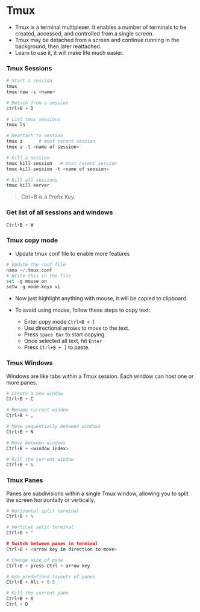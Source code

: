 # Tmux

- Tmux is a terminal multiplexer. It enables a number of terminals to be created, accessed, and controlled from a single screen. 
- Tmux may be detached from a screen and continue running in the background, then later reattached.
- Learn to use it, it will make life much easier.

### Tmux Sessions

```python
# Start a session
tmux
tmux new -s <name>

# Detach from a session
ctrl+B + D

# List tmux sessions
tmux ls

# Reattach to session
tmux a      # most recent session
tmux a -t <name of session> 

# Kill a session
tmux kill-session   # most recent session
tmux kill-session -t <name of session>

# Kill all sessions
tmux kill-server
```

> Ctrl+B is a Prefix Key.

### Get list of all sessions and windows

```python
Ctrl+B + W
```

### Tmux copy mode

- Update tmux conf file to enable more features

```python
# Update the conf file
nano ~/.tmux.conf
# Write this in the file
set -g mouse on
setw -g mode-keys vi
```

- Now just highlight anything with mouse, it will be copied to clipboard.

- To avoid using mouse, follow these steps to copy text:
    - Enter copy mode `Ctrl+B + [`
    - Use directional arrows to move to the text.
    - Press `Space Bar` to start copying.
    - Once selected all text, hit `Enter`
    - Press `Ctrl+B + ]` to paste.


### Tmux Windows

Windows are like tabs within a Tmux session. Each window can host one or more panes.

```python
# Create a new window
Ctrl+B + C

# Rename current window
Ctrl+B + ,

# Move sequentially between windows
Ctrl+B + N

# Move between windows
Ctrl+B + <window index>

# Kill the current window
Ctrl+B + &
```


### Tmux Panes

Panes are subdivisions within a single Tmux window, allowing you to split the screen horizontally or vertically.

```python
# Horizontal split terminal
Ctrl+B + %

# Vertical split terminal
Ctrl+B + "

# Switch between panes in terminal
Ctrl+B + <arrow key in direction to move>

# Change size of pane
Ctrl+B + press Ctrl + arrow key

# Use predefined layouts of panes
Ctrl+B + Alt + 0-5

# Kill the current pane
Ctrl+B + X
Ctrl + D
```